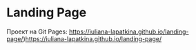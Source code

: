 # Landing Page

Проект на Git Pages:
https://iuliana-lapatkina.github.io/landing-page/)https://iuliana-lapatkina.github.io/landing-page/
